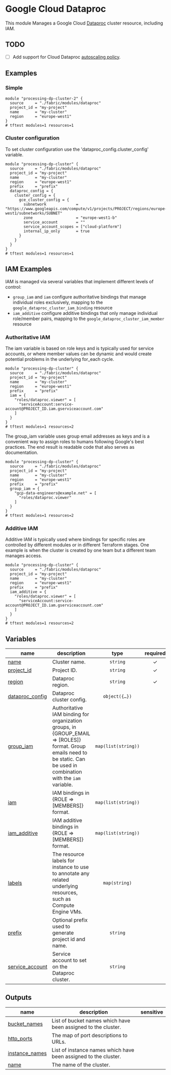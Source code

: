 # Google Cloud Dataproc

This module Manages a Google Cloud [Dataproc](https://cloud.google.com/dataproc) cluster resource, including IAM.

## TODO

- [ ] Add support for Cloud Dataproc [autoscaling policy](https://registry.terraform.io/providers/hashicorp/google/latest/docs/resources/dataproc_autoscaling_policy_iam).

## Examples

### Simple

```hcl
module "processing-dp-cluster-2" {
  source     = "./fabric/modules/dataproc"
  project_id = "my-project"
  name       = "my-cluster"
  region     = "europe-west1"
}
# tftest modules=1 resources=1
```

### Cluster configuration

To set cluster configuration use the 'dataproc_config.cluster_config' variable.

```hcl
module "processing-dp-cluster" {
  source     = "./fabric/modules/dataproc"
  project_id = "my-project"
  name       = "my-cluster"
  region     = "europe-west1"
  prefix     = "prefix"
  dataproc_config = {
    cluster_config = {
      gce_cluster_config = {
        subnetwork             = "https://www.googleapis.com/compute/v1/projects/PROJECT/regions/europe-west1/subnetworks/SUBNET"
        zone                   = "europe-west1-b"
        service_account        = ""
        service_account_scopes = ["cloud-platform"]
        internal_ip_only       = true
      }
    }
  }
}
# tftest modules=1 resources=1
```

## IAM Examples

IAM is managed via several variables that implement different levels of control:

- `group_iam` and `iam` configure authoritative bindings that manage individual roles exclusively, mapping to the `google_dataproc_cluster_iam_binding` resource
- `iam_additive` configure additive bindings that only manage individual role/member pairs, mapping to the `google_dataproc_cluster_iam_member` resource

### Authoritative IAM

The iam variable is based on role keys and is typically used for service accounts, or where member values can be dynamic and would create potential problems in the underlying for_each cycle.

```hcl
module "processing-dp-cluster" {
  source     = "./fabric/modules/dataproc"
  project_id = "my-project"
  name       = "my-cluster"
  region     = "europe-west1"
  prefix     = "prefix"
  iam = {
    "roles/dataproc.viewer" = [
      "serviceAccount:service-account@PROJECT_ID.iam.gserviceaccount.com"
    ]
  }
}
# tftest modules=1 resources=2
```

The group_iam variable uses group email addresses as keys and is a convenient way to assign roles to humans following Google's best practices. The end result is readable code that also serves as documentation.

```hcl
module "processing-dp-cluster" {
  source     = "./fabric/modules/dataproc"
  project_id = "my-project"
  name       = "my-cluster"
  region     = "europe-west1"
  prefix     = "prefix"
  group_iam = {
    "gcp-data-engineers@example.net" = [
      "roles/dataproc.viewer"
    ]
  }
}
# tftest modules=1 resources=2
```

### Additive IAM

Additive IAM is typically used where bindings for specific roles are controlled by different modules or in different Terraform stages. One example is when the cluster is created by one team but a different team manages access.

```hcl
module "processing-dp-cluster" {
  source     = "./fabric/modules/dataproc"
  project_id = "my-project"
  name       = "my-cluster"
  region     = "europe-west1"
  prefix     = "prefix"
  iam_additive = {
    "roles/dataproc.viewer" = [
      "serviceAccount:service-account@PROJECT_ID.iam.gserviceaccount.com"
    ]
  }
}
# tftest modules=1 resources=2
```
<!-- BEGIN TFDOC -->

## Variables

| name | description | type | required | default |
|---|---|:---:|:---:|:---:|
| [name](variables.tf#L211) | Cluster name. | <code>string</code> | ✓ |  |
| [project_id](variables.tf#L226) | Project ID. | <code>string</code> | ✓ |  |
| [region](variables.tf#L231) | Dataproc region. | <code>string</code> | ✓ |  |
| [dataproc_config](variables.tf#L17) | Dataproc cluster config. | <code title="object&#40;&#123;&#10;  graceful_decommission_timeout &#61; optional&#40;string, null&#41;&#10;  cluster_config &#61; optional&#40;object&#40;&#123;&#10;    staging_bucket &#61; optional&#40;string, null&#41;&#10;    temp_bucket    &#61; optional&#40;string, null&#41;&#10;    gce_cluster_config &#61; optional&#40;object&#40;&#123;&#10;      zone                   &#61; optional&#40;string, null&#41;&#10;      network                &#61; optional&#40;string, null&#41;&#10;      subnetwork             &#61; optional&#40;string, null&#41;&#10;      service_account        &#61; optional&#40;string, null&#41;&#10;      service_account_scopes &#61; optional&#40;list&#40;string&#41;, null&#41;&#10;      tags                   &#61; optional&#40;list&#40;string&#41;, &#91;&#93;&#41;&#10;      internal_ip_only       &#61; optional&#40;bool, null&#41;&#10;      metadata               &#61; optional&#40;map&#40;string&#41;, &#123;&#125;&#41;&#10;      reservation_affinity &#61; optional&#40;object&#40;&#123;&#10;        consume_reservation_type &#61; string&#10;        key                      &#61; string&#10;        values                   &#61; string&#10;      &#125;&#41;, null&#41;&#10;      node_group_affinity &#61; optional&#40;object&#40;&#123;&#10;        node_group_uri &#61; string&#10;      &#125;&#41;, null&#41;&#10;&#10;&#10;      shielded_instance_config &#61; optional&#40;object&#40;&#123;&#10;        enable_secure_boot          &#61; bool&#10;        enable_vtpm                 &#61; bool&#10;        enable_integrity_monitoring &#61; bool&#10;      &#125;&#41;, null&#41;&#10;    &#125;&#41;, null&#41;&#10;    master_config &#61; optional&#40;object&#40;&#123;&#10;      num_instances    &#61; number&#10;      machine_type     &#61; string&#10;      min_cpu_platform &#61; string&#10;      disk_config &#61; optional&#40;object&#40;&#123;&#10;        boot_disk_type    &#61; string&#10;        boot_disk_size_gb &#61; number&#10;        num_local_ssds    &#61; number&#10;      &#125;&#41;, null&#41;&#10;      accelerators &#61; optional&#40;object&#40;&#123;&#10;        accelerator_type  &#61; string&#10;        accelerator_count &#61; number&#10;      &#125;&#41;, null&#41;&#10;    &#125;&#41;, null&#41;&#10;    worker_config &#61; optional&#40;object&#40;&#123;&#10;      num_instances    &#61; number&#10;      machine_type     &#61; string&#10;      min_cpu_platform &#61; string&#10;      disk_config &#61; optional&#40;object&#40;&#123;&#10;        boot_disk_type    &#61; string&#10;        boot_disk_size_gb &#61; number&#10;        num_local_ssds    &#61; number&#10;      &#125;&#41;, null&#41;&#10;      image_uri &#61; string&#10;      accelerators &#61; optional&#40;object&#40;&#123;&#10;        accelerator_type  &#61; string&#10;        accelerator_count &#61; number&#10;      &#125;&#41;, null&#41;&#10;    &#125;&#41;, null&#41;&#10;    preemptible_worker_config &#61; optional&#40;object&#40;&#123;&#10;      num_instances  &#61; number&#10;      preemptibility &#61; string&#10;      disk_config &#61; optional&#40;object&#40;&#123;&#10;        boot_disk_type    &#61; string&#10;        boot_disk_size_gb &#61; number&#10;        num_local_ssds    &#61; number&#10;      &#125;&#41;, null&#41;&#10;    &#125;&#41;, null&#41;&#10;    software_config &#61; optional&#40;object&#40;&#123;&#10;      image_version       &#61; string&#10;      override_properties &#61; list&#40;map&#40;string&#41;&#41;&#10;      optional_components &#61; list&#40;string&#41;&#10;    &#125;&#41;, null&#41;&#10;    security_config &#61; optional&#40;object&#40;&#123;&#10;      kerberos_config &#61; object&#40;&#123;&#10;        cross_realm_trust_admin_server        &#61; optional&#40;string, null&#41;&#10;        cross_realm_trust_kdc                 &#61; optional&#40;string, null&#41;&#10;        cross_realm_trust_realm               &#61; optional&#40;string, null&#41;&#10;        cross_realm_trust_shared_password_uri &#61; optional&#40;string, null&#41;&#10;        enable_kerberos                       &#61; optional&#40;string, null&#41;&#10;        kdc_db_key_uri                        &#61; optional&#40;string, null&#41;&#10;        key_password_uri                      &#61; optional&#40;string, null&#41;&#10;        keystore_uri                          &#61; optional&#40;string, null&#41;&#10;        keystore_password_uri                 &#61; optional&#40;string, null&#41;&#10;        kms_key_uri                           &#61; string&#10;        realm                                 &#61; optional&#40;string, null&#41;&#10;        root_principal_password_uri           &#61; string&#10;        tgt_lifetime_hours                    &#61; optional&#40;string, null&#41;&#10;        truststore_password_uri               &#61; optional&#40;string, null&#41;&#10;        truststore_uri                        &#61; optional&#40;string, null&#41;&#10;      &#125;&#41;&#10;    &#125;&#41;, null&#41;&#10;    autoscaling_config &#61; optional&#40;object&#40;&#123;&#10;      policy_uri &#61; string&#10;    &#125;&#41;, null&#41;&#10;    initialization_action &#61; optional&#40;object&#40;&#123;&#10;      script      &#61; string&#10;      timeout_sec &#61; optional&#40;string, null&#41;&#10;    &#125;&#41;, null&#41;&#10;    encryption_config &#61; optional&#40;object&#40;&#123;&#10;      kms_key_name &#61; string&#10;    &#125;&#41;, null&#41;&#10;    lifecycle_config &#61; optional&#40;object&#40;&#123;&#10;      idle_delete_ttl  &#61; optional&#40;string, null&#41;&#10;      auto_delete_time &#61; optional&#40;string, null&#41;&#10;    &#125;&#41;, null&#41;&#10;    endpoint_config &#61; optional&#40;object&#40;&#123;&#10;      enable_http_port_access &#61; string&#10;    &#125;&#41;, null&#41;&#10;    dataproc_metric_config &#61; optional&#40;object&#40;&#123;&#10;      metrics &#61; list&#40;object&#40;&#123;&#10;        metric_source    &#61; string&#10;        metric_overrides &#61; optional&#40;string, null&#41;&#10;      &#125;&#41;&#41;&#10;    &#125;&#41;, null&#41;&#10;    metastore_config &#61; optional&#40;object&#40;&#123;&#10;      dataproc_metastore_service &#61; string&#10;    &#125;&#41;, null&#41;&#10;  &#125;&#41;, null&#41;&#10;&#10;&#10;  virtual_cluster_config &#61; optional&#40;object&#40;&#123;&#10;    staging_bucket &#61; optional&#40;string, null&#41;&#10;    auxiliary_services_config &#61; optional&#40;object&#40;&#123;&#10;      metastore_config &#61; optional&#40;object&#40;&#123;&#10;        dataproc_metastore_service &#61; string&#10;      &#125;&#41;, null&#41;&#10;      spark_history_server_config &#61; optional&#40;object&#40;&#123;&#10;        dataproc_cluster &#61; string&#10;      &#125;&#41;, null&#41;&#10;    &#125;&#41;, null&#41;&#10;    kubernetes_cluster_config &#61; object&#40;&#123;&#10;      kubernetes_namespace &#61; optional&#40;string, null&#41;&#10;      kubernetes_software_config &#61; object&#40;&#123;&#10;        component_version &#61; list&#40;map&#40;string&#41;&#41;&#10;        properties        &#61; optional&#40;list&#40;map&#40;string&#41;&#41;, null&#41;&#10;      &#125;&#41;&#10;&#10;&#10;      gke_cluster_config &#61; object&#40;&#123;&#10;        gke_cluster_target &#61; optional&#40;string, null&#41;&#10;        node_pool_target &#61; optional&#40;object&#40;&#123;&#10;          node_pool &#61; string&#10;          roles     &#61; list&#40;string&#41;&#10;          node_pool_config &#61; optional&#40;object&#40;&#123;&#10;            autoscaling &#61; optional&#40;object&#40;&#123;&#10;              min_node_count &#61; optional&#40;number, null&#41;&#10;              max_node_count &#61; optional&#40;number, null&#41;&#10;            &#125;&#41;, null&#41;&#10;&#10;&#10;            config &#61; object&#40;&#123;&#10;              machine_type     &#61; optional&#40;string, null&#41;&#10;              preemptible      &#61; optional&#40;bool, null&#41;&#10;              local_ssd_count  &#61; optional&#40;number, null&#41;&#10;              min_cpu_platform &#61; optional&#40;string, null&#41;&#10;              spot             &#61; optional&#40;bool, null&#41;&#10;            &#125;&#41;&#10;&#10;&#10;            locations &#61; optional&#40;list&#40;string&#41;, null&#41;&#10;          &#125;&#41;, null&#41;&#10;        &#125;&#41;, null&#41;&#10;      &#125;&#41;&#10;    &#125;&#41;&#10;  &#125;&#41;, null&#41;&#10;&#125;&#41;">object&#40;&#123;&#8230;&#125;&#41;</code> |  | <code>&#123;&#125;</code> |
| [group_iam](variables.tf#L184) | Authoritative IAM binding for organization groups, in {GROUP_EMAIL => [ROLES]} format. Group emails need to be static. Can be used in combination with the `iam` variable. | <code>map&#40;list&#40;string&#41;&#41;</code> |  | <code>&#123;&#125;</code> |
| [iam](variables.tf#L191) | IAM bindings in {ROLE => [MEMBERS]} format. | <code>map&#40;list&#40;string&#41;&#41;</code> |  | <code>&#123;&#125;</code> |
| [iam_additive](variables.tf#L198) | IAM additive bindings in {ROLE => [MEMBERS]} format. | <code>map&#40;list&#40;string&#41;&#41;</code> |  | <code>&#123;&#125;</code> |
| [labels](variables.tf#L205) | The resource labels for instance to use to annotate any related underlying resources, such as Compute Engine VMs. | <code>map&#40;string&#41;</code> |  | <code>&#123;&#125;</code> |
| [prefix](variables.tf#L216) | Optional prefix used to generate project id and name. | <code>string</code> |  | <code>null</code> |
| [service_account](variables.tf#L236) | Service account to set on the Dataproc cluster. | <code>string</code> |  | <code>null</code> |

## Outputs

| name | description | sensitive |
|---|---|:---:|
| [bucket_names](outputs.tf#L19) | List of bucket names which have been assigned to the cluster. |  |
| [http_ports](outputs.tf#L29) | The map of port descriptions to URLs. |  |
| [instance_names](outputs.tf#L34) | List of instance names which have been assigned to the cluster. |  |
| [name](outputs.tf#L24) | The name of the cluster. |  |

<!-- END TFDOC -->
